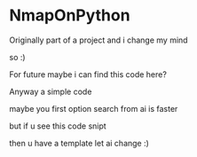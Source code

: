 # NmapOnPython

Originally part of a project and i change my mind

so :)

For future maybe i can find this code here?

Anyway a simple code

maybe you first option search from ai is faster

but if u see this code snipt

then u have a template let ai change :)
